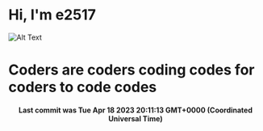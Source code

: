 # Hi, I'm e2517

![Alt Text](https://github.com/E2517/e2517/blob/master/images/background.gif)

# Coders are coders coding codes for coders to code codes

<h4 align="center">Last commit was Tue Apr 18 2023 20:11:13 GMT+0000 (Coordinated Universal Time)</h4>
